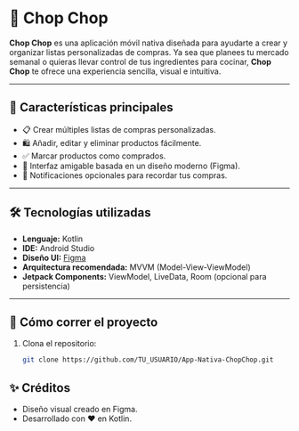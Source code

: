 # 🛒 Chop Chop

**Chop Chop** es una aplicación móvil nativa diseñada para ayudarte a crear y organizar listas personalizadas de compras. Ya sea que planees tu mercado semanal o quieras llevar control de tus ingredientes para cocinar, **Chop Chop** te ofrece una experiencia sencilla, visual e intuitiva.

---

## 📱 Características principales

- 📋 Crear múltiples listas de compras personalizadas.
- 🛍️ Añadir, editar y eliminar productos fácilmente.
- ✅ Marcar productos como comprados.
- 🎨 Interfaz amigable basada en un diseño moderno (Figma).
- 🔔 Notificaciones opcionales para recordar tus compras.

---

## 🛠️ Tecnologías utilizadas

- **Lenguaje:** Kotlin
- **IDE:** Android Studio
- **Diseño UI:** [Figma](https://www.figma.com/design/lqIjHBCe8sr54jP0viTkMH/Chop-chop?node-id=0-1&t=nTmpM36duUwF2IeW-1)
- **Arquitectura recomendada:** MVVM (Model-View-ViewModel)
- **Jetpack Components:** ViewModel, LiveData, Room (opcional para persistencia)

---

## 🚀 Cómo correr el proyecto

1. Clona el repositorio:

   ```bash
   git clone https://github.com/TU_USUARIO/App-Nativa-ChopChop.git
## ✨ Créditos
- Diseño visual creado en Figma.
- Desarrollado con ❤️ en Kotlin.
